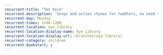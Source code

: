 ```yaml
---
recurrent-title: "Tot Rock"
recurrent-description: 'Songs and action rhymes for toddlers, no need to book.'
recurrent-day: Monday
recurrent-times: 1100-1200
recurrent-location: eye-library
recurrent-location-display-name: Eye Library
recurrent-location-display-url: /branches/eye-library/
recurrent-category: children
recurrent-bookstart: y
---
```

